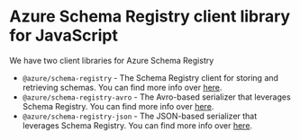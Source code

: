 # Azure Schema Registry client library for JavaScript

We have two client libraries for Azure Schema Registry

- `@azure/schema-registry` - The Schema Registry client for storing and retrieving schemas. You can find more info over [here](https://github.com/Azure/azure-sdk-for-js/blob/main/sdk/schemaregistry/schema-registry).
- `@azure/schema-registry-avro` - The Avro-based serializer that leverages Schema Registry. You can find more info over [here](https://github.com/Azure/azure-sdk-for-js/blob/main/sdk/schemaregistry/schema-registry-avro).
- `@azure/schema-registry-json` - The JSON-based serializer that leverages Schema Registry. You can find more info over [here](https://github.com/Azure/azure-sdk-for-js/blob/main/sdk/schemaregistry/schema-registry-JSON).
